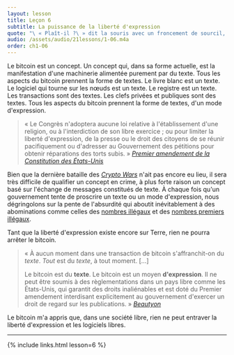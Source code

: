 ```yaml
---
layout: lesson
title: Leçon 6
subtitle: La puissance de la liberté d'expression
quote: "\ « Plaît-il ?\ » dit la souris avec un froncement de sourcil, mais beaucoup de politesse,\ « avez-vous dit quelque chose ?\ »"
audio: /assets/audio/21lessons/1-06.m4a
order: ch1-06
---
```


Le bitcoin est un concept. Un concept qui, dans sa forme actuelle,
est la manifestation d'une machinerie alimentée purement par du texte.
Tous les aspects du bitcoin prennent la forme de textes. Le livre blanc est
un texte. Le logiciel qui tourne sur les nœuds est un texte. Le registre
est un texte. Les transactions sont des textes. Les clefs privées et
publiques sont des textes. Tous les aspects du bitcoin prennent la forme de
textes, d'un mode d'expression.

> « Le Congrès n'adoptera aucune loi relative à l'établissement d'une religion,
> ou à l'interdiction de son libre exercice ; ou pour limiter la liberté d'expression,
> de la presse ou le droit des citoyens de se réunir pacifiquement ou d'adresser au
> Gouvernement des pétitions pour obtenir réparations des torts subis. »
> <cite>[Premier amendement de la Constitution des États-Unis][Premier amendement]</cite>

Bien que la dernière bataille des *[Crypto Wars]* n'ait pas encore eu lieu, il sera très
difficile de qualifier un concept en crime, à plus forte raison un concept basé sur l'échange
de messages constitués de texte. À chaque fois qu'un gouvernement tente de proscrire un
texte ou un mode d'expression, nous dégringolons sur la pente de l'absurdité qui aboutit
inévitablement à des abominations comme celles des [nombres illégaux] et des [nombres premiers
illégaux].

Tant que la liberté d'expression existe encore sur Terre, rien ne pourra arrêter le bitcoin.

> « À aucun moment dans une transaction de bitcoin s'affranchit-on du *texte*.
> *Tout* est du *texte*, à tout moment. [...]
>
> Le bitcoin est du **texte**. Le bitcoin est un moyen **d'expression**. Il ne peut être soumis
> à des règlementations dans un pays libre comme les États-Unis, qui garantit des droits inaliénables
> et est doté du Premier amendement interdisant explicitement au gouvernement d'exercer un droit
> de regard sur les publications. »
> <cite>[Beautyon]</cite>

Le bitcoin m'a appris que, dans une société libre, rien ne peut entraver la liberté d'expression et les logiciels libres.

---

{% include links.html lesson=6 %}

<!-- Through the Looking-Glass -->
[a magic spell]: https://dergigi.com/2018/08/17/the-magic-dust-of-cryptography/
[rise-sov]: https://medium.com/bull-bitcoin/the-rise-of-the-sovereign-individual-2201eee82f00

<!-- Down the Rabbit Hole -->
[Premier amendement]: https://fr.wikipedia.org/wiki/Premier_amendement_de_la_Constitution_des_%C3%89tats-Unis
[Crypto Wars]: https://fr.wikipedia.org/wiki/Crypto_Wars
[nombres illégaux]: https://fr.wikipedia.org/wiki/Nombre_ill%C3%A9gal
[nombres premiers illégaux]: https://fr.wikipedia.org/wiki/Nombre_premier_ill%C3%A9gal
[Beautyon]: https://archive.is/yAOwZ

<!-- Wikipedia -->
[alice]: https://fr.wikipedia.org/wiki/Les_Aventures_d%27Alice_au_pays_des_merveilles
[carroll]: https://fr.wikipedia.org/wiki/Lewis_Carroll
